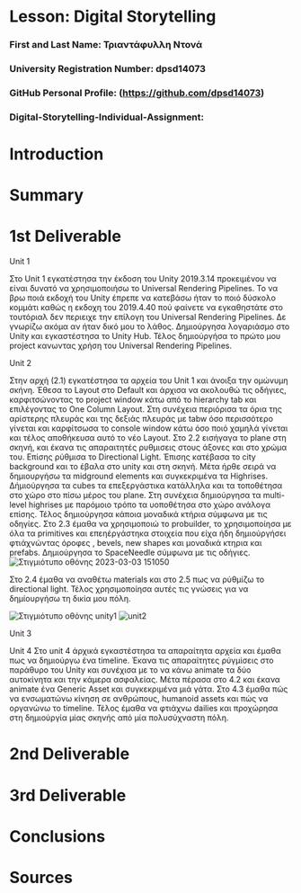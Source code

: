 # Lesson: Digital Storytelling

### First and Last Name: Τριαντάφυλλη Ντονά
### University Registration Number: dpsd14073
### GitHub Personal Profile: (https://github.com/dpsd14073)
### Digital-Storytelling-Individual-Assignment: 

# Introduction



# Summary


# 1st Deliverable

 Unit 1
 
Στο Unit 1 εγκατέστησα την έκδοση του Unity 2019.3.14 προκειμένου να είναι δυνατό να χρησιμοποιήσω το Universal Rendering Pipelines. Το να βρω ποιά εκδοχή του Unity έπρεπε να κατεβάσω ήταν το ποιό δύσκολο κομμάτι καθώς η εκδοχη του 2019.4.40 πού φαίνετε να εγκαθηστάτε στο τουτόριαλ δεν περιειχε την επίλογη του Universal Rendering Pipelines. Δε γνωρίζω ακόμα αν ήταν δικό μου το λάθος. Δημιούργησα λογαριάσμο στο Unity και εγκαστέστησα το Unity Hub. Τέλος δημιούργήσα το πρώτο μου project κανωντας χρήση του Universal Rendering Pipelines.

Unit 2

Στην αρχή (2.1) εγκατέστησα τα αρχεία του Unit 1 και άνοιξα την ομώνυμη σκήνη. Έθεσα το Layout στο Default και άρχισα να ακολουθώ τις οδήγιες, καρφιτσώνοντας το project window κάτω από το hierarchy tab και επιλέγοντας το One Column Layout. Στη συνέχεια περιόρισα τα όρια της αρίστερης πλευράς και της δεξιάς πλευράς με tabw όσο περισσότερο γίνεται και καρφίτσωσα το console window κάτω όσο ποιό χαμηλά γίνεται και τέλος αποθήκευσα αυτό το νέο Layout.
Στο 2.2 εισήγαγα το plane στη σκηνή, και έκανα τις απαραιτητές ρυθμισεις στους άξονες και στο χρώμα του. Επίσης ρύθμισα το Directional Light. Έπισης κατέβασα το city background και το έβαλα στο unity και στη σκηνή. Μέτα ήρθε σειρά να δημιουργήσω τα midground elements και συγκεκριμένα τα Highrises. Δήμιούργησα τα cubes τα επεξεργάστικα κατάλληλα και τα τοποθέτησα στο χώρο στο πίσω μέρος του plane. Στη συνέχεια δημιούργησα τα multi-level highrises με παρόμοιο τρόπο τα υοποθέτησα στο χώρο ανάλογα επίσης. Τέλος δημιούργησα κάποια μοναδικά κτήρια σύμφωνα με τις οδηγίες.
Στο 2.3 έμαθα να χρησιμοποιώ το probuilder, το χρησιμοποίησα με όλα τα primitives και επεηέργάστηκα στοιχεία που είχα ήδη δημιούργήσει φτιάχνώντας όροφες , bevels, new  shapes και μοναδικά κτηρια και prefabs. Δημιούργησα το SpaceNeedle σύμφωνα με τις οδήγιες.![Στιγμιότυπο οθόνης 2023-03-03 151050](https://user-images.githubusercontent.com/118479811/226763823-f5252a6d-6bb4-4b8a-baed-cede64a3c3e4.png)

Στο 2.4 έμαθα να αναθέτω materials και στο 2.5 πως να ρύθμίζω το directional light. 
Τέλος χρησιμοποίησα αυτές τις γνώσεις για να δημίουργήσω τη δικία μου πόλη.

![Στιγμιότυπο οθόνης unity1](https://user-images.githubusercontent.com/118479811/226763876-6150c022-dfb9-4c1a-a72c-97201ee2b317.png)
![unit2](https://user-images.githubusercontent.com/118479811/226763883-d3e0159f-c016-4fb2-aaf4-800c4b7db1d9.png)

Unit 3

Unit 4 
Στο unit 4 άρχικά εγκαστέστησα τα απαραίτητα αρχεία και έμαθα πως να δημιούργω ένα timeline. Έκανα τις απαραίτητες ρύγμίσεις στο παράθυρο του Unity και συνέχισα με το να κάνω animate τα δύο αυτοκίνητα και την κάμερα ασφαλείας. Μέτα πέρασα στο 4.2 και έκανα animate ένα Generic Asset και συγκεκριμένα μιά γάτα. Στο 4.3 έμαθα πώς να  ενσωματώνω κίνηση σε ανθρώπους, humanoid assets και πώς να οργανώνω το timeline. Τέλος έμαθα να φτιάχνω dailies και προχώρησα στη δημιούργία μίας σκηνής από μία πολυσύχναστη πόλη.

# 2nd Deliverable


# 3rd Deliverable 


# Conclusions


# Sources
